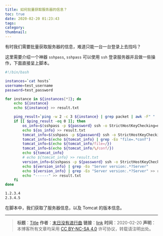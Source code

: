 ```yaml
---
title: 如何批量获取服务器的信息？
toc: true
date: 2020-02-20 01:23:43
tags:
category:
thumbnail:
---
```


有时我们需要批量获取服务器的信息，难道只能一台一台登录上去找吗？
<!--more-->

这里需要介绍一个神器 `sshpass`, `sshpass` 可以使用 `ssh` 登录服务器并且做一些操作，下面直接呈上脚本。

```bash
#!/bin/bash

instances=`cat hosts`
username=test_username
password=test_password

for instance in ${instances[*]}; do
	echo ${instance}
	echo ${instance} >> result.txt

	ping_result=`ping -w 2 -c 3 ${instance} | grep packet | awk -F" " '{print $6}'| awk -F"%" '{print $1}'| awk -F' ' '{print $1}'`
	if [[ $ping_result -eq 0 ]]; then
		os_info=$(sshpass -p ${password} ssh -o StrictHostKeyChecking=no -l ${username} ${instance} 'cat /etc/redhat-release')
		echo ${os_info} >> result.txt
		tomcat_info=$(sshpass -p ${password} ssh -o StrictHostKeyChecking=no -l ${username} ${instance} 'ps aux | grep tomcat')
		tomcat_info=$(echo ${tomcat_info} | grep -Eo "file=.*conf")
		tomcat_info=$(echo ${tomcat_info/file=/})
		tomcat_info=$(echo ${tomcat_info/\/conf/})
		echo ${tomcat_info}
		# echo ${tomcat_info} >> result.txt
		version_info=$(sshpass -p ${password} ssh -o StrictHostKeyChecking=no -l ${username} ${instance} "${tomcat_info}/bin/version.sh")
		echo ${version_info} | grep -Eo "Server version:.*?Server"
		echo ${version_info} | grep -Eo "Server version:.*?Server" >> result.txt
		echo "------" >> result.txt
	fi
done
```

```txt hosts
1.2.3.4
2.3.4.5  
```
在脚本中，我们获取了服务器信息，以及 Tomcat 的版本信息。

---
> **标题**：[Title](https://dengkaiting.com/)
> **作者**：[末日没有进行曲](https://dengkaiting.com/)
> **链接**：[link](https://dengkaiting.com/)
> **时间**：2020-02-20
> **声明**：本博客所有文章均采用 [CC BY-NC-SA 4.0](https://creativecommons.org/licenses/by-nc-sa/4.0/deed.zh) 许可协议，转载请注明出处。